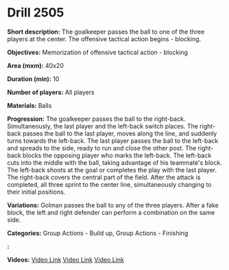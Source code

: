 # Drill 2505

**Short description:**
The goalkeeper passes the ball to one of the three players at the center. The offensive tactical action begins - blocking.

**Objectives:**
Memorization of offensive tactical action - blocking

**Area (mxm):**
40x20

**Duration (min):**
10

**Number of players:**
All players

**Materials:**
Balls

**Progression:**
The goalkeeper passes the ball to the right-back. Simultaneously, the last player and the left-back switch places. The right-back passes the ball to the last player, moves along the line, and suddenly turns towards the left-back. The last player passes the ball to the left-back and spreads to the side, ready to run and close the other post. The right-back blocks the opposing player who marks the left-back. The left-back cuts into the middle with the ball, taking advantage of his teammate's block. The left-back shoots at the goal or completes the play with the last player. The right-back covers the central part of the field. After the attack is completed, all three sprint to the center line, simultaneously changing to their initial positions.

**Variations:**
Golman passes the ball to any of the three players. After a fake block, the left and right defender can perform a combination on the same side.

**Categories:**
Group Actions - Build up, Group Actions - Finishing

**:**


**Videos:**
[Video Link](https://www.youtube.com/embed/qN5Ys888KCs)
[Video Link](https://www.youtube.com/embed/-OKyXXsdPKI)
[Video Link](https://www.youtube.com/embed/YxbLKMNn0EU)

